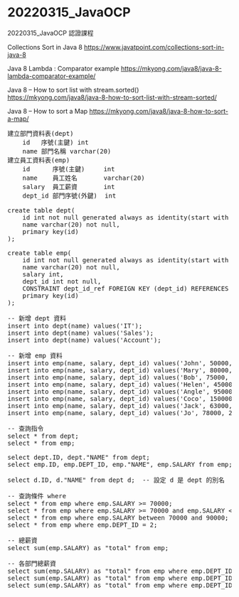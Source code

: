# 20220315_JavaOCP
20220315_JavaOCP 認證課程

Collections Sort in Java 8
https://www.javatpoint.com/collections-sort-in-java-8

Java 8 Lambda : Comparator example
https://mkyong.com/java8/java-8-lambda-comparator-example/

Java 8 – How to sort list with stream.sorted()
https://mkyong.com/java8/java-8-how-to-sort-list-with-stream-sorted/

Java 8 – How to sort a Map
https://mkyong.com/java8/java-8-how-to-sort-a-map/

<pre>
建立部門資料表(dept)
    id   序號(主鍵) int
    name 部門名稱 varchar(20)
建立員工資料表(emp)
    id      序號(主鍵)     int
    name    員工姓名       varchar(20)
    salary  員工薪資       int
    dept_id 部門序號(外鍵)  int

create table dept(
    id int not null generated always as identity(start with 1, increment by 1),
    name varchar(20) not null,
    primary key(id)
);

create table emp(
    id int not null generated always as identity(start with 1, increment by 1),
    name varchar(20) not null,
    salary int,
    dept_id int not null,
    CONSTRAINT dept_id_ref FOREIGN KEY (dept_id) REFERENCES dept(id),
    primary key(id)
);

-- 新增 dept 資料
insert into dept(name) values('IT');
insert into dept(name) values('Sales');
insert into dept(name) values('Account');

-- 新增 emp 資料
insert into emp(name, salary, dept_id) values('John', 50000, 1);
insert into emp(name, salary, dept_id) values('Mary', 80000, 2);
insert into emp(name, salary, dept_id) values('Bob', 75000, 2);
insert into emp(name, salary, dept_id) values('Helen', 45000, 1);
insert into emp(name, salary, dept_id) values('Angle', 95000, 3);
insert into emp(name, salary, dept_id) values('Coco', 150000, 3);
insert into emp(name, salary, dept_id) values('Jack', 63000, 1);
insert into emp(name, salary, dept_id) values('Jo', 78000, 2);

-- 查詢指令
select * from dept;
select * from emp;

select dept.ID, dept."NAME" from dept;
select emp.ID, emp.DEPT_ID, emp."NAME", emp.SALARY from emp;

select d.ID, d."NAME" from dept d;  -- 設定 d 是 dept 的別名

-- 查詢條件 where
select * from emp where emp.SALARY >= 70000;
select * from emp where emp.SALARY >= 70000 and emp.SALARY <= 90000 ;
select * from emp where emp.SALARY between 70000 and 90000;
select * from emp where emp.DEPT_ID = 2;

-- 總薪資
select sum(emp.SALARY) as "total" from emp;

-- 各部門總薪資
select sum(emp.SALARY) as "total" from emp where emp.DEPT_ID = 1;
select sum(emp.SALARY) as "total" from emp where emp.DEPT_ID = 2;
select sum(emp.SALARY) as "total" from emp where emp.DEPT_ID = 3;


</pre>
